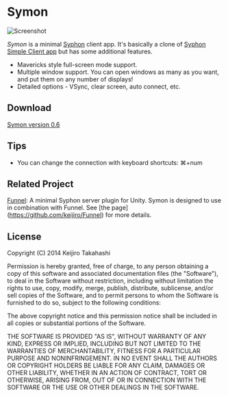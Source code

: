 Symon
=====

![Screenshot](http://keijiro.github.io/Symon/screenshot.png)

*Symon* is a minimal [Syphon](http://syphon.v002.info) client app. It's basically a
clone of [Syphon Simple Client app](https://github.com/Syphon/Simple) but has some
additional features.

- Mavericks style full-screen mode support.
- Multiple window support. You can open windows as many as you want, and put them on
  any number of displays!
- Detailed options - VSync, clear screen, auto connect, etc.

Download
--------

[Symon version 0.6](http://keijiro.github.io/Symon/symon-0.7.zip)


Tips
----

- You can change the connection with keyboard shortcuts: ⌘+num

Related Project
---------------

[Funnel](https://github.com/keijiro/Funnel): A minimal Syphon server plugin for Unity.
Symon is designed to use in combination with Funnel. See [the page]
(https://github.com/keijiro/Funnel) for more details.

License
-------

Copyright (C) 2014 Keijiro Takahashi

Permission is hereby granted, free of charge, to any person obtaining a copy of
this software and associated documentation files (the "Software"), to deal in
the Software without restriction, including without limitation the rights to
use, copy, modify, merge, publish, distribute, sublicense, and/or sell copies of
the Software, and to permit persons to whom the Software is furnished to do so,
subject to the following conditions:

The above copyright notice and this permission notice shall be included in all
copies or substantial portions of the Software.

THE SOFTWARE IS PROVIDED "AS IS", WITHOUT WARRANTY OF ANY KIND, EXPRESS OR
IMPLIED, INCLUDING BUT NOT LIMITED TO THE WARRANTIES OF MERCHANTABILITY, FITNESS
FOR A PARTICULAR PURPOSE AND NONINFRINGEMENT. IN NO EVENT SHALL THE AUTHORS OR
COPYRIGHT HOLDERS BE LIABLE FOR ANY CLAIM, DAMAGES OR OTHER LIABILITY, WHETHER
IN AN ACTION OF CONTRACT, TORT OR OTHERWISE, ARISING FROM, OUT OF OR IN
CONNECTION WITH THE SOFTWARE OR THE USE OR OTHER DEALINGS IN THE SOFTWARE.
